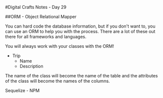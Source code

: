 #Digital Crafts Notes - Day 29

##ORM - Object Relational Mapper

You can hard code the database information, but if you don't want to, you can use an ORM to help you with the process. There are a lot of these out there for all frameworks and languages.

You will always work with your classes with the ORM!

* Trip
  * Name
  * Description

The name of the class will become the name of the table and the attributes of the class will become the names of the columns.

Sequelize - NPM


